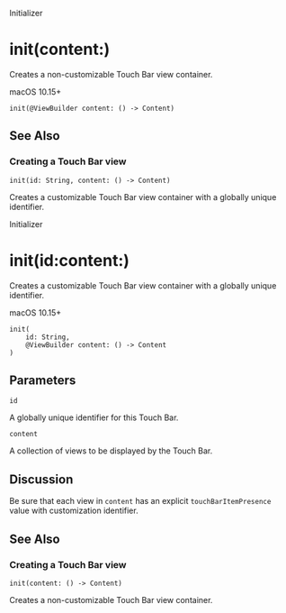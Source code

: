 Initializer

# init(content:)

Creates a non-customizable Touch Bar view container.

macOS 10.15+

    
    
    init(@ViewBuilder content: () -> Content)

## See Also

### Creating a Touch Bar view

`init(id: String, content: () -> Content)`

Creates a customizable Touch Bar view container with a globally unique
identifier.

Initializer

# init(id:content:)

Creates a customizable Touch Bar view container with a globally unique
identifier.

macOS 10.15+

    
    
    init(
        id: String,
        @ViewBuilder content: () -> Content
    )

##  Parameters

`id`

    

A globally unique identifier for this Touch Bar.

`content`

    

A collection of views to be displayed by the Touch Bar.

## Discussion

Be sure that each view in `content` has an explicit `touchBarItemPresence`
value with customization identifier.

## See Also

### Creating a Touch Bar view

`init(content: () -> Content)`

Creates a non-customizable Touch Bar view container.

